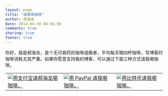 ```yaml
---
layout: page
title: "请我喝咖啡"
author: 郝海龙
date: 2014-04-30 08:56:08
comments: true
sharing: true
footer: true
---
```


你好，我是郝海龙，是个无可救药的咖啡成瘾者，平均每天喝四杯咖啡，写博客时咖啡消耗尤其严重。如果你愿意支持我的博客，可以通过下面三种方式请我喝咖啡。
<center><table>
<tbody>
<tr>
<td><a href="http://me.alipay.com/haohailong"><img class="aligncenter" src="http://haohailong.net/wp-content/uploads/2014/04/pay-btn-alipay.png" alt="用支付宝请郝海龙喝咖啡。" /></a></td>
<td><a href="https://www.paypal.com/cgi-bin/webscr?cmd=_xclick&amp;business=haohailong%40gmail%2ecom&amp;lc=GB&amp;item_name=Buy%20Hailong%20Coffee&amp;amount=5%2e00&amp;currency_code=USD&amp;button_subtype=services&amp;bn=PP%2dBuyNowBF%3abtn_paynow_LG%2egif%3aNonHosted"><img class="aligncenter" src="http://haohailong.net/wp-content/uploads/2014/04/pay_paypal.png" alt="用 PayPal 请我喝咖啡。" name="submit" border="0" /></a></td>
<td><a href="http://s.olo.la/1ryF" target="_blank"><img class="aligncenter" src="http://haohailong.net/wp-content/uploads/2014/04/pay_btc_btn_cn.png" alt="用比特币请我喝咖啡。" /></a></td>
</tr>
</tbody>
</table>
</center>